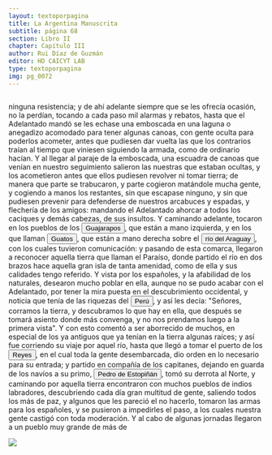 ```yaml
---
layout: textoporpagina
title: La Argentina Manuscrita
subtitle: página 68
section: Libro II
chapter: Capítulo III
author: Rui Díaz de Guzmán
editor: HD CAICYT LAB
type: textoporpagina
img: pg_0072
---
```

<div class="row">
    <div class="column">
<p>ninguna resistencia; y de ahí adelante siempre que se les ofrecía ocasión, no la perdían, tocando a cada paso mil alarmas y rebatos, hasta que el Adelantado mandó se les echase una emboscada en una laguna o anegadizo acomodado para tener algunas canoas, con gente oculta para poderlos acometer, antes que pudiesen dar vuelta las que los contrarios traían al tiempo que viniesen siguiendo la armada, como de ordinario hacían. Y al llegar al paraje de la emboscada, una escuadra de canoas que venían en nuestro seguimiento salieron las nuestras que estaban ocultas, y los acometieron antes que ellos pudiesen revolver ni tomar tierra; de manera que parte se trabucaron, y parte cogieron matándole mucha gente, y cogiendo a manos los restantes, sin que escapase ninguno, y sin que pudiesen prevenir para defenderse de nuestros arcabuces y espadas, y flechería de los amigos: mandando el Adelantado ahorcar a todos los caciques y demás cabezas, de sus insultos. Y caminando adelante, tocaron en los pueblos de los <button class="balloon" data-balloon-pos="up" data-balloon-length="large" data-balloon="Guajarapos. Puerto y frontera del río Aracay, en la provincia de Itatin.Guarapayos. Indios de la Candelaria; son los más traidores o inconstantes. Están poblados cerca del puerto de San Fernando, y sobre el río Aracay. Una de las más pequeñas tribus del Paraguay, establecida en un paraje cenagoso, al sur de los Xarayes. En el día son más conocidos bajo el nombre de Guachís que les dan sus vecinos los Mbayás; y que expresa con más propiedad la naturaleza del país que habitan: porque guá quiere decir &quot;paso&quot;, y chî, &quot;resbaladizo&quot;. Su primer nombre le fue dado por los españoles, por el mucho guarapo que estos indios sacaban de la fruta del algarrobo, tan abundante en su territorio. El Padre Charlevoix los llama Guararapos y Guararopos; Azara, Guasarapos y Guasaropos; y nuestro autor usa indistintamente las voces de Guajarapos y Guarapayos. De todos estos nombres el último nos parece más correcto.">Guajarapos</button>, que están a mano izquierda, y en los que llaman <button class="balloon" data-balloon-pos="up" data-balloon-length="large" data-balloon="Indios canoeros de la Laguna de Aracay. Están sobre el río Aracay. Estos indios en tiempo de la conquista vivían cerca de la isla de los Orejones, y no eran tan pocos como lo supone Azara. En el día se hallan repartidos en varias tribus, fronterizas de los establecimientos del Brasil en Cuyabá, del lado opuesto al que les asigna Azara en sus mapas. Son grandes nadadores, viven de la pesca, y tienen un gran número de carios, en que recorren continuamente el río Paraguay; de donde le viene el nombre de Guatos, que en el idioma guaraní, quiere decir &quot;gente que anda&quot;, o como se dice vulgarmente entre nosotros, paseandera; del verbo guata, que es andar.">Guatos</button>, que están a mano derecha sobre el <button class="balloon" data-balloon-pos="up" data-balloon-length="large" data-balloon="Araguay. Río, a cuatro leguas de la Asumpción, llamado Itica por los Chiriguanos, y Pilcomayo por los indios del Perú; nace en los Charcas. El Pilcomayo, antes de desembocar en el Paraguay, se divide en dos brazos: el inferior conserva el nombre primitivo de Pilcomayo; y el otro, que es el que más se acerca a la ciudad de la Asumpción, toma el de Araquaaî, que en el idioma guaraní quiere decir río del entendimiento; porque se necesita reflexión, esto es, hacer uso del entendimiento, para navegarle, sin perderse en las infinitas vueltas que da, y en las dilatadas lagunas que forma en sus márgenes.http://www.geonames.org/3436308/riacho-araguay.html">río del Araguay</button>, con los cuales tuvieron comunicación: y pasando de esta comarca, llegaron a reconocer aquella tierra que llaman el Paraíso, donde partido el río en dos brazos hace aquella gran isla de tanta amenidad, como de ella y sus calidades tengo referido. Y vista por los españoles, y la afabilidad de los naturales, desearon mucho poblar en ella, aunque no se pudo acabar con el Adelantado, por tener la mira puesta en el descubrimiento occidental, y noticia que tenía de las riquezas del <a href="https://recogito.pelagios.org/document/wzqxhk0h3vpikm/part/1/edit#f6d21a9f-1028-439f-a10d-cbbbc51bdca0" target="_blank"><button class="balloon" data-balloon-pos="up" data-balloon-length="large" data-balloon="Entendido como virreinato del Perú.">Perú</button></a>, y así les decía: &quot;Señores, corramos la tierra, y descubramos lo que hay en ella, que después se tomará asiento donde más convenga, y no nos prendamos luego a la primera vista&quot;. Y con esto comentó a ser aborrecido de muchos, en especial de los ya antiguos que ya tenían en la tierra algunas raíces; y así fue corriendo su viaje por aquel río, hasta que llegó a tomar el puerto de los <button class="balloon" data-balloon-pos="up" data-balloon-length="large" data-balloon="Puerto establecido sobre el río Paraguay en los límtes meridionales del Gran Pantanal, sobre la entrada del río Cuiabá.">Reyes</button>, en el cual toda la gente desembarcada, dio orden en lo necesario para su entrada; y partido en compañía de los capitanes, dejando en guarda de los navíos a su primo, <button class="balloon" data-balloon-pos="up" data-balloon-length="large" data-balloon="Pedro de Estopiñán y Virués o simplemente Pedro Estopiñán y también conocido como Pedro de Estopiñán el Conquistador de Melilla (Jerez de la Frontera, ca. 1470 – Monasterio de Guadalupe, 3 de septiembre de 1505) fue un militar castellano vinculado desde su juventud al servicio de la casa ducal de Medina-Sidonia, y debe su fama a ser el comandante en jefe del ejército del duque Juan Pérez de Guzmán, que conquistó la ciudad de Melilla en el año 1497.Al ser encarcelados a finales de 1500 el virrey y gobernador general Cristóbal Colón y el adelantado Bartolomé Colón, quedarían vacantes los títulos citados, por lo cual, a principios de 1504 los Reyes Católicos lo nombraron como adelantado y gobernador general de las Indias pero al demorar su viaje para tomar el mando, falleció antes de pasar al Nuevo Mundo, y como los hermanos Colón fueron indultados por los soberanos, ambos conservarían sus títulos y cargos.">Pedro de Estopiñán</button>, tomó su derrota al Norte, y caminando por aquella tierra encontraron con muchos pueblos de indios labradores, descubriendo cada día gran multitud de gente, saliendo todos los más de paz, y algunos que les pareció el no hacerlo, tomaron las armas para los españoles, y se pusieron a impedirles el paso, a los cuales nuestra gente castigó con toda moderación. Y al cabo de algunas jornadas llegaron a un pueblo muy grande de más de </p></div>

<div class="column">
<a href="{{site.baseurl}}/assets/img/argentina_manuscrita/{{page.img}}.jpg"><img src="{{site.baseurl}}/assets/img/argentina_manuscrita/{{page.img}}.jpg"></a>
</div>
</div>